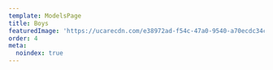 ```yaml
---
template: ModelsPage
title: Boys
featuredImage: 'https://ucarecdn.com/e38972ad-f54c-47a0-9540-a70ecdc34c98/-/preview/'
order: 4
meta:
  noindex: true
---
```


